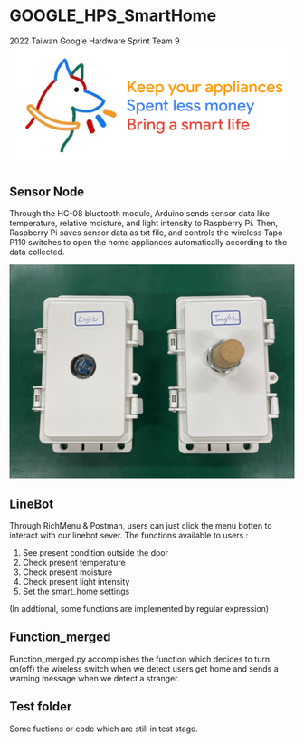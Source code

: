 # GOOGLE_HPS_SmartHome
2022 Taiwan Google Hardware Sprint Team 9
![image](https://github.com/E54066133/GOOGLE_HPS_SmartHome/blob/main/WatchDog_mindsets.png)

## Sensor Node
Through the HC-08 bluetooth module, Arduino sends sensor data like temperature, relative moisture, and light intensity to Raspberry Pi. Then, Raspberry Pi saves sensor data as txt file, and controls the wireless Tapo P110 switches to open the home appliances automatically according to the data collected.           
             
![](https://github.com/E54066133/GOOGLE_HPS_SmartHome/blob/main/Sensor_Node/Image/1.jpeg)


## LineBot
Through RichMenu & Postman, users can just click the menu botten to interact with our linebot sever. 
The functions available to users :
1. See present condition outside the door
2. Check present temperature
3. Check present moisture
4. Check present light intensity
5. Set the smart_home settings

(In addtional, some functions are implemented by regular expression)

 
## Function_merged
Function_merged.py accomplishes the function which decides to turn on(off) the wireless switch when we detect users get home and sends a warning message when we detect a stranger.



## Test folder
Some fuctions or code which are still in test stage.
